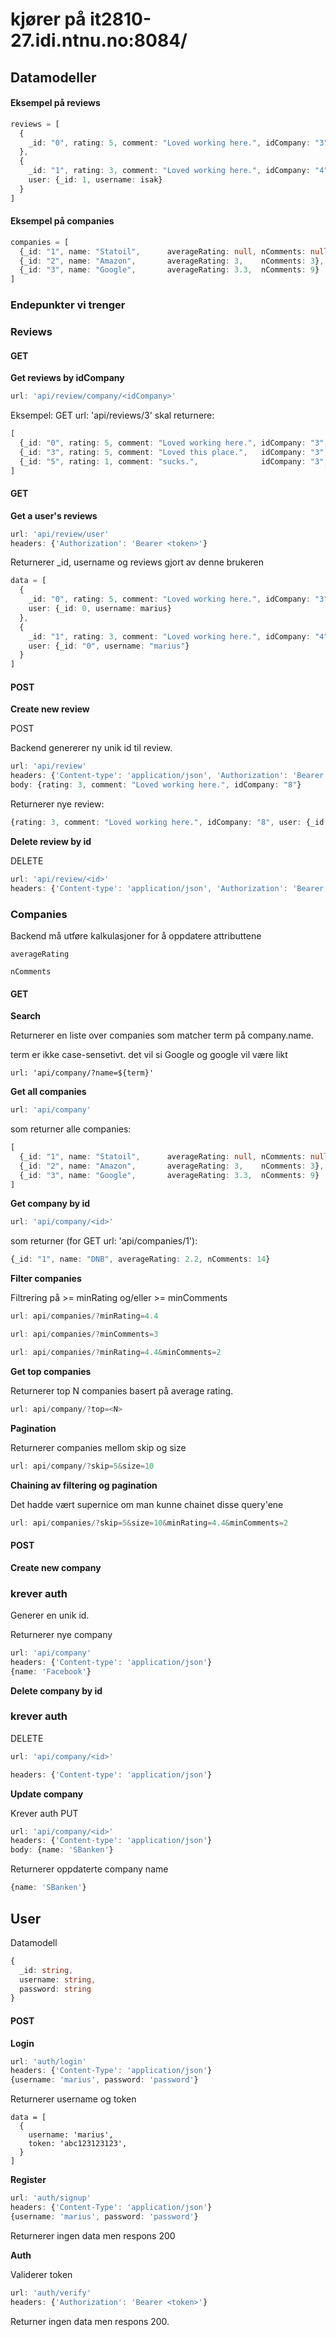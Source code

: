 # kjører på it2810-27.idi.ntnu.no:8084/

## Datamodeller

#### Eksempel på reviews

```typescript
reviews = [
  {
    _id: "0", rating: 5, comment: "Loved working here.", idCompany: "3", 		user: {_id: "0", username: "marius"}
  },	
  {
    _id: "1", rating: 3, comment: "Loved working here.", idCompany: "4", 
  	user: {_id: 1, username: isak}
  } 
]
```



#### Eksempel på companies

```typescript
companies = [
  {_id: "1", name: "Statoil",      averageRating: null, nComments: null},
  {_id: "2", name: "Amazon",       averageRating: 3,    nComments: 3},
  {_id: "3", name: "Google",       averageRating: 3.3,  nComments: 9}
]
```



### Endepunkter vi trenger

### Reviews

#### GET

**Get reviews by idCompany**

```typescript
url: 'api/review/company/<idCompany>'
```

Eksempel:
GET url: 'api/reviews/3' skal returnere:

```typescript
[
  {_id: "0", rating: 5, comment: "Loved working here.", idCompany: "3", idUser: "0", username: "marius"},
  {_id: "3", rating: 5, comment: "Loved this place.",   idCompany: "3", idUser: "0", username: "marius"},
  {_id: "5", rating: 1, comment: "sucks.",              idCompany: "3", idUser: "2", username: "jdawg"}
]
```

#### GET

**Get a user's reviews**

```typescript
url: 'api/review/user'
headers: {'Authorization': 'Bearer <token>'}
```

Returnerer _id, username og reviews gjort av denne brukeren

```typescript
data = [
  {
    _id: "0", rating: 5, comment: "Loved working here.", idCompany: "3", 		
    user: {_id: 0, username: marius}
  },	
  {
    _id: "1", rating: 3, comment: "Loved working here.", idCompany: "4", 
  	user: {_id: "0", username: "marius"}
  } 
]
```



#### POST

**Create new review**

POST

Backend genererer ny unik id til review.

```typescript
url: 'api/review'
headers: {'Content-type': 'application/json', 'Authorization': 'Bearer <token>'}
body: {rating: 3, comment: "Loved working here.", idCompany: "8"}
```

Returnerer nye review: 

```typescript
{rating: 3, comment: "Loved working here.", idCompany: "8", user: {_id: "0", username: "marius"}}
```



**Delete review by id**

DELETE

```typescript
url: 'api/review/<id>'
headers: {'Content-type': 'application/json', 'Authorization': 'Bearer <token>'}
```

### Companies

Backend må utføre kalkulasjoner for å oppdatere attributtene

```
averageRating
```

```
nComments
```



#### GET

**Search**

Returnerer en liste over companies som matcher term på company.name. 

term er ikke case-sensetivt. det vil si Google og google vil være likt

```
url: 'api/company/?name=${term}'
```

**Get all companies**

```typescript
url: 'api/company'
```

som returner alle companies:

```typescript
[
  {_id: "1", name: "Statoil",      averageRating: null, nComments: null},
  {_id: "2", name: "Amazon",       averageRating: 3,    nComments: 3},
  {_id: "3", name: "Google",       averageRating: 3.3,  nComments: 9}
]
```

**Get company by id**

```typescript
url: 'api/company/<id>'
```

som returner (for GET url: 'api/companies/1'):

```typescript
{_id: "1", name: "DNB", averageRating: 2.2, nComments: 14}
```

**Filter companies**

Filtrering på >= minRating og/eller >= minComments 

```typescript
url: api/companies/?minRating=4.4
```

```typescript
url: api/companies/?minComments=3
```

```typescript
url: api/companies/?minRating=4.4&minComments=2
```

**Get top companies**

Returnerer top N companies basert på average rating. 

```typescript
url: api/company/?top=<N>
```

**Pagination**

Returnerer companies mellom skip og size

```typescript
url: api/company/?skip=5&size=10
```

**Chaining av filtering og pagination**

Det hadde vært supernice om man kunne chainet disse query'ene

```typescript
url: api/companies/?skip=5&size=10&minRating=4.4&minComments=2
```



#### POST

**Create new company**

### krever auth

Generer en unik id.

Returnerer nye company

```typescript
url: 'api/company'
headers: {'Content-type': 'application/json'}
{name: 'Facebook'}
```



**Delete company by id**

### krever auth

DELETE

```typescript
url: 'api/company/<id>'
```

```typescript
headers: {'Content-type': 'application/json'}
```



**Update company**

Krever auth
PUT

```typescript
url: 'api/company/<id>'
headers: {'Content-type': 'application/json'}
body: {name: 'SBanken'}
```

Returnerer oppdaterte company name

```typescript
{name: 'SBanken'}
```





## User

Datamodell

```typescript
{
  _id: string,
  username: string,
  password: string
}
```

#### POST

**Login**

```typescript
url: 'auth/login'
headers: {'Content-Type': 'application/json'}
{username: 'marius', password: 'password'}
```

Returnerer username og token

```
data = [
  {
    username: 'marius',
    token: 'abc123123123',
  }
]
```

**Register**

```typescript
url: 'auth/signup'
headers: {'Content-Type': 'application/json'}
{username: 'marius', password: 'password'}
```

Returnerer ingen data men respons 200

**Auth**

Validerer token

```typescript
url: 'auth/verify'
headers: {'Authorization': 'Bearer <token>'}
```

Returner ingen data men respons 200.
